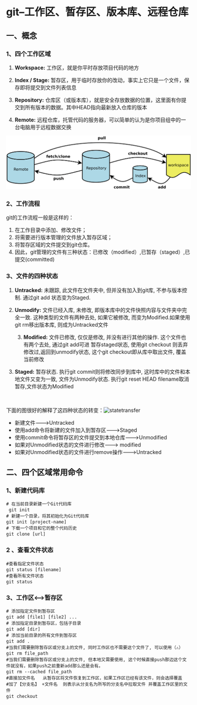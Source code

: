 # git–工作区、暂存区、版本库、远程仓库

## 一、概念

### 1、四个工作区域

1. **Workspace:** 工作区，就是你平时存放项目代码的地方

2. **Index / Stage:** 暂存区，用于临时存放你的改动，事实上它只是一个文件，保存即将提交到文件列表信息

3. **Repository:** 仓库区（或版本库），就是安全存放数据的位置，这里面有你提交到所有版本的数据。其中HEAD指向最新放入仓库的版本

4. **Remote:** 远程仓库，托管代码的服务器，可以简单的认为是你项目组中的一台电脑用于远程数据交换

   

![4workdir](https://github.com/yandong2015/gitstudy/blob/main/image/4workdir.png)

### 2、工作流程

git的工作流程一般是这样的：

1.  在工作目录中添加、修改文件；
2. 将需要进行版本管理的文件放入暂存区域；
3. 将暂存区域的文件提交到git仓库。
4. 因此，git管理的文件有三种状态：已修改（modified）,已暂存（staged）,已提交(committed)

### 3、文件的四种状态

1. **Untracked:**  未跟踪, 此文件在文件夹中, 但并没有加入到git库, 不参与版本控制. 通过git add 状态变为Staged.
2.  **Unmodify:**  文件已经入库, 未修改, 即版本库中的文件快照内容与文件夹中完全一致. 这种类型的文件有两种去处, 如果它被修改, 而变为Modified.如果使用git rm移出版本库, 则成为Untracked文件

    3.  **Modified:** 文件已修改, 仅仅是修改, 并没有进行其他的操作. 这个文件也有两个去处, 通过git add可进      暂存staged状态, 使用git checkout 则丢弃修改过,返回到unmodify状态, 这个git checkout即从库中取出文件, 覆盖当前修改

4.  **Staged:** 暂存状态. 执行git commit则将修改同步到库中, 这时库中的文件和本地文件又变为一致, 文件为Unmodify状态. 执行git reset HEAD filename取消暂存,文件状态为Modified

​        

下面的图很好的解释了这四种状态的转变：![statetransfer](statetransfer.png)

* 新建文件--->Untracked
* 使用add命令将新建的文件加入到暂存区--->Staged
* 使用commit命令将暂存区的文件提交到本地仓库--->Unmodified
* 如果对Unmodified状态的文件进行修改---> modified
* 如果对Unmodified状态的文件进行remove操作--->Untracked

## 二、四个区域常用命令

### 1、新建代码库

~~~shell
# 在当前目录新建一个Git代码库
 git init
# 新建一个目录，将其初始化为Git代码库
git init [project-name]
# 下载一个项目和它的整个代码历史
git clone [url]
~~~

### 2 、查看文件状态

~~~shell
#查看指定文件状态
git status [filename]
#查看所有文件状态
git status
~~~

### 3、工作区<-->暂存区

~~~shell
# 添加指定文件到暂存区
git add [file1] [file2] ...
# 添加指定目录到暂存区，包括子目录
git add [dir]
# 添加当前目录的所有文件到暂存区
git add .
#当我们需要删除暂存区或分支上的文件, 同时工作区也不需要这个文件了, 可以使用（⚠️）
git rm file_path
#当我们需要删除暂存区或分支上的文件, 但本地又需要使用, 这个时候直接push那边这个文件就没有，如果push之前重新add那么还是会有。
git rm --cached file_path
#直接加文件名   从暂存区将文件恢复到工作区，如果工作区已经有该文件，则会选择覆盖
#加了【分支名】 +文件名  则表示从分支名为所写的分支名中拉取文件 并覆盖工作区里的文件
git checkout
~~~

